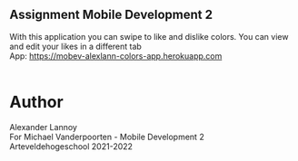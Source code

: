 ## Assignment Mobile Development 2
With this application you can swipe to like and dislike colors. You can view and edit your likes in a different tab<br>
App: https://mobev-alexlann-colors-app.herokuapp.com<br>
<br>
# Author
Alexander Lannoy<br>
For Michael Vanderpoorten - Mobile Development 2<br>
Arteveldehogeschool 2021-2022